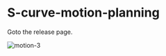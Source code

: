 # S-curve-motion-planning

Goto the release page.

![motion-3](https://user-images.githubusercontent.com/44880102/115706403-9a2d7380-a33b-11eb-8728-68e2ffdd8a4f.jpg)
